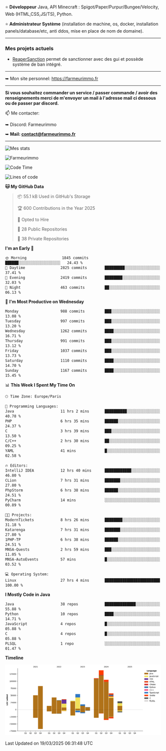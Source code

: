 ⭐ **Développeur** Java, API Minecraft : Spigot/Paper/Purpur/Bungee/Velocity, Web (HTML,CSS,JS/TS), Python.

⭐ **Administrateur Système** (installation de machine, os, docker, installation panels/database/etc, anti ddos, mise en place de nom de domaine).

---

### Mes projets actuels
- [ReaperSanction](https://www.spigotmc.org/resources/reapersanction.89580/) permet de sanctionner avec des gui et possède système de ban intégré.

---

➥ Mon site personnel: https://farmeurimmo.fr

---

**Si vous souhaitez commander un service / passer commande / avoir des renseignements merci de m'envoyer un mail à l'adresse mail ci dessous ou de passer par discord.**

📫 Me contacter:
 
   ➥ Discord: Farmeurimmo
   
   ➥ **Mail: contact@farmeurimmo.fr**

---

![Mes stats](https://github-readme-stats.farmeurimmo.fr/api?username=Farmeurimmo&count_private=true&show_icons=true&theme=radical)

<img src="https://komarev.com/ghpvc/?username=Farmeurimmo" alt="Farmeurimmo" />

<!--START_SECTION:waka-->
![Code Time](http://img.shields.io/badge/Code%20Time-1%2C929%20hrs%2056%20mins-blue)

![Lines of code](https://img.shields.io/badge/From%20Hello%20World%20I%27ve%20Written-809.5%20thousand%20lines%20of%20code-blue)

**🐱 My GitHub Data** 

> 📦 55.1 kB Used in GitHub's Storage 
 > 
> 🏆 600 Contributions in the Year 2025
 > 
> 💼 Opted to Hire
 > 
> 📜 28 Public Repositories 
 > 
> 🔑 38 Private Repositories 
 > 
**I'm an Early 🐤** 

```text
🌞 Morning                1845 commits        ██████░░░░░░░░░░░░░░░░░░░   24.43 % 
🌆 Daytime                2825 commits        █████████░░░░░░░░░░░░░░░░   37.41 % 
🌃 Evening                2419 commits        ████████░░░░░░░░░░░░░░░░░   32.03 % 
🌙 Night                  463 commits         ██░░░░░░░░░░░░░░░░░░░░░░░   06.13 % 
```
📅 **I'm Most Productive on Wednesday** 

```text
Monday                   988 commits         ███░░░░░░░░░░░░░░░░░░░░░░   13.08 % 
Tuesday                  997 commits         ███░░░░░░░░░░░░░░░░░░░░░░   13.20 % 
Wednesday                1262 commits        ████░░░░░░░░░░░░░░░░░░░░░   16.71 % 
Thursday                 991 commits         ███░░░░░░░░░░░░░░░░░░░░░░   13.12 % 
Friday                   1037 commits        ███░░░░░░░░░░░░░░░░░░░░░░   13.73 % 
Saturday                 1110 commits        ████░░░░░░░░░░░░░░░░░░░░░   14.70 % 
Sunday                   1167 commits        ████░░░░░░░░░░░░░░░░░░░░░   15.45 % 
```


📊 **This Week I Spent My Time On** 

```text
🕑︎ Time Zone: Europe/Paris

💬 Programming Languages: 
Java                     11 hrs 2 mins       ██████████░░░░░░░░░░░░░░░   40.78 % 
PHP                      6 hrs 35 mins       ██████░░░░░░░░░░░░░░░░░░░   24.37 % 
C                        3 hrs 39 mins       ███░░░░░░░░░░░░░░░░░░░░░░   13.50 % 
C/C++                    2 hrs 30 mins       ██░░░░░░░░░░░░░░░░░░░░░░░   09.25 % 
YAML                     41 mins             █░░░░░░░░░░░░░░░░░░░░░░░░   02.58 % 

🔥 Editors: 
IntelliJ IDEA            12 hrs 40 mins      ████████████░░░░░░░░░░░░░   46.80 % 
CLion                    7 hrs 31 mins       ███████░░░░░░░░░░░░░░░░░░   27.80 % 
PhpStorm                 6 hrs 38 mins       ██████░░░░░░░░░░░░░░░░░░░   24.51 % 
PyCharm                  14 mins             ░░░░░░░░░░░░░░░░░░░░░░░░░   00.89 % 

🐱‍💻 Projects: 
ModernTickets            8 hrs 26 mins       ████████░░░░░░░░░░░░░░░░░   31.18 % 
Katarenga                7 hrs 31 mins       ███████░░░░░░░░░░░░░░░░░░   27.80 % 
1PHP-TP                  6 hrs 38 mins       ██████░░░░░░░░░░░░░░░░░░░   24.51 % 
MNSA-Quests              2 hrs 59 mins       ███░░░░░░░░░░░░░░░░░░░░░░   11.05 % 
MNSA-AutoEvents          57 mins             █░░░░░░░░░░░░░░░░░░░░░░░░   03.52 % 

💻 Operating System: 
Linux                    27 hrs 4 mins       █████████████████████████   100.00 % 
```

**I Mostly Code in Java** 

```text
Java                     38 repos            ██████████████░░░░░░░░░░░   55.88 % 
Python                   10 repos            ████░░░░░░░░░░░░░░░░░░░░░   14.71 % 
JavaScript               4 repos             █░░░░░░░░░░░░░░░░░░░░░░░░   05.88 % 
C                        4 repos             █░░░░░░░░░░░░░░░░░░░░░░░░   05.88 % 
PLSQL                    1 repo              ░░░░░░░░░░░░░░░░░░░░░░░░░   01.47 % 
```



**Timeline**

![Lines of Code chart](https://raw.githubusercontent.com/Farmeurimmo/Farmeurimmo/main/assets/bar_graph.png)


 Last Updated on 19/03/2025 06:31:48 UTC
<!--END_SECTION:waka-->
